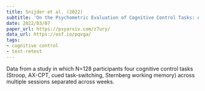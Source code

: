 ```yaml
---
title: Snijder et al. (2022)
subtitle: 'On the Psychometric Evaluation of Cognitive Control Tasks: An Investigation with the Dual Mechanisms of Cognitive Control (DMCC) Battery'
date: 2022/03/07
paper_url: https://psyarxiv.com/z7ury/
data_url: https://osf.io/pqvga/
tags:
- cognitive control
- test-retest
---
```


Data from a study in which N=128 participants four cognitive control tasks (Stroop, AX-CPT, cued task-switching, Sternberg working memory) across multiple sessions separated across weeks.
